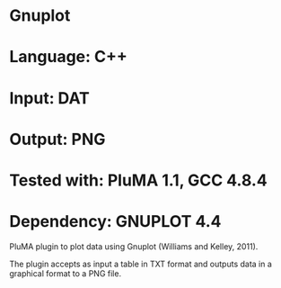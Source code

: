# Gnuplot
# Language: C++
# Input: DAT
# Output: PNG
# Tested with: PluMA 1.1, GCC 4.8.4
# Dependency: GNUPLOT 4.4

PluMA plugin to plot data using Gnuplot (Williams and Kelley, 2011).

The plugin accepts as input a table in TXT format and outputs 
data in a graphical format to a PNG file.
